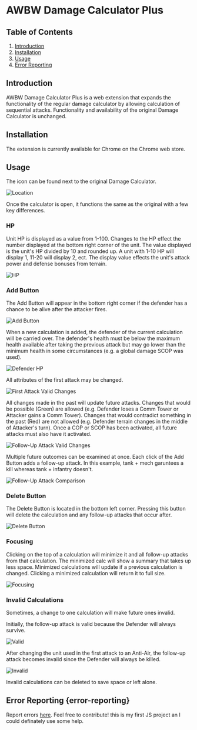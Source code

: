 # AWBW Damage Calculator Plus

## Table of Contents
1. [Introduction](#introduction)
2. [Installation](#installation)
3. [Usage](#usage)
4. [Error Reporting](#error-reporting)

## Introduction
AWBW Damage Calculator Plus is a web extension that expands the functionality of the regular damage calculator by allowing calculation of sequential attacks. 
Functionality and availability of the original Damage Calculator is unchanged.

## Installation
The extension is currently available for Chrome on the Chrome web store.

## Usage
The icon can be found next to the original Damage Calculator.

![Location](images/tutorial/toggle_location.png)

Once the calculator is open, it functions the same as the original with a few key differences.

### HP
Unit HP is displayed as a value from 1-100. Changes to the HP effect the number displayed at the bottom right corner of the unit. 
The value displayed is the unit's HP divided by 10 and rounded up. A unit with 1-10 HP will display 1, 11-20 will display 2, ect.
The display value effects the unit's attack power and defense bonuses from terrain.

![HP](images/tutorial/hp_display.png)

### Add Button
The Add Button will appear in the bottom right corner if the defender has a chance to be alive after the attacker fires.

![Add Button](images/tutorial/add_button.png)

When a new calculation is added, the defender of the current calculation will be carried over. 
The defender's health must be below the maximum health available after taking the previous attack but may go lower than the minimum health in some circumstances (e.g. a global damage SCOP was used).

![Defender HP](images/tutorial/defender_hp.png)

All attributes of the first attack may be changed.

![First Attack Valid Changes](images/tutorial/root_valid.png)

All changes made in the past will update future attacks. Changes that would be possible (Green) are allowed (e.g. Defender loses a Comm Tower or Attacker gains a Comm Tower).
Changes that would contradict something in the past (Red) are not allowed (e.g. Defender terrain changes in the middle of Attacker's turn).
Once a COP or SCOP has been activated, all future attacks must also have it activated.

![Follow-Up Attack Valid Changes](images/tutorial/follow_up_valid.png)

Multiple future outcomes can be examined at once. Each click of the Add Button adds a follow-up attack.
In this example, tank + mech garuntees a kill whereas tank + infantry doesn't.

![Follow-Up Attack Comparison](images/tutorial/multiple_paths.png)

### Delete Button
The Delete Button is located in the bottom left corner. Pressing this button will delete the calculation and any follow-up attacks that occur after.

![Delete Button](images/tutorial/delete_button.png)

### Focusing
Clicking on the top of a calculation will minimize it and all follow-up attacks from that calculation. The minimized calc will show a summary that takes up less space.
Minimized calculations will update if a previous calculation is changed. Clicking a minimized calculation will return it to full size.

![Focusing](images/tutorial/focus.png)

### Invalid Calculations
Sometimes, a change to one calculation will make future ones invalid. 

Initially, the follow-up attack is valid because the Defender will always survive.

![Valid](images/tutorial/valid.png)

After changing the unit used in the first attack to an Anti-Air, the follow-up attack becomes invalid since the Defender will always be killed.

![Invalid](images/tutorial/invalid.png)

Invalid calculations can be deleted to save space or left alone.

## Error Reporting {error-reporting}
Report errors [here](https://forms.gle/my2XMuUk14ZDjry46).
Feel free to contribute! this is my first JS project an I could definately use some help.
